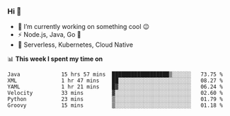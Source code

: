 ### Hi 👋

<!--
**nodejh/nodejh** is a ✨ _special_ ✨ repository because its `README.md` (this file) appears on your GitHub profile.

Here are some ideas to get you started:

- 🔭 I’m currently working on ...
- 🌱 I’m currently learning ...
- 👯 I’m looking to collaborate on ...
- 🤔 I’m looking for help with ...
- 💬 Ask me about ...
- 📫 How to reach me: ...
- 😄 Pronouns: ...
- ⚡ Fun fact: ...
-->

- 🔭 I’m currently working on something cool :wink:
- ⚡ Node.js, Java, Go :thought_balloon:
- 🤖 Serverless, Kubernetes, Cloud Native

📊 **This week I spent my time on**

<!--START_SECTION:waka-->

```text
Java             15 hrs 57 mins  ██████████████████▒░░░░░░   73.75 %
XML              1 hr 47 mins    ██░░░░░░░░░░░░░░░░░░░░░░░   08.27 %
YAML             1 hr 21 mins    █▓░░░░░░░░░░░░░░░░░░░░░░░   06.24 %
Velocity         33 mins         ▓░░░░░░░░░░░░░░░░░░░░░░░░   02.60 %
Python           23 mins         ▒░░░░░░░░░░░░░░░░░░░░░░░░   01.79 %
Groovy           15 mins         ▒░░░░░░░░░░░░░░░░░░░░░░░░   01.18 %
```

<!--END_SECTION:waka-->


<!--
:traffic_light: **Visitors**

![visitors](https://visitor-badge.glitch.me/badge?page_id=nodejh.nodejh)
-->
